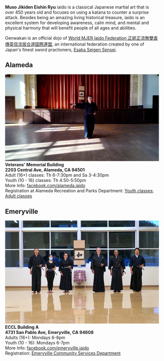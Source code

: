 **Muso Jikiden Eishin Ryu** iaido is a classical Japanese martial art that is over 450 years old and focuses on using a katana to counter a surprise attack. Besides being an amazing living historical treasure, iaido is an excellent system for developing awareness, calm mind, and mental and physical harmony that will benefit people of all ages and abilities.

Genwakan is an official dojo of [World MJER Iaido Federation 正統正流無雙直傳英信流居合道国際連盟](https://mjer-iaido.github.io/en/), an international federation created by one of Japan's finest sword practioners, [Esaka Seigen Sensei](https://mjer-iaido.github.io/en/about/#founder-esaka-seigen).

## Alameda
![Alameda](/assets/images/Alameda.jpg)    
**Veterans' Memorial Building    
2203 Central Ave, Alameda, CA 94501**    
Adult (16+) classes: Th 6-7:30pm and Sa 3-4:30pm    
Youth (10 - 16) classes: Th 4:50-5:50pm    
More Info: [facebook.com/alameda.iaido](https://www.facebook.com/alameda.iaido)    
Registration at Alameda Recreation and Parks Department: [Youth classes](https://anc.apm.activecommunities.com/alamedarecreation/activity/search?onlineSiteId=0&activity_select_param=2&activity_category_ids=45&activity_keyword=youth%20iaido&viewMode=list); [Adult classes](https://anc.apm.activecommunities.com/alamedarecreation/activity/search?onlineSiteId=0&activity_select_param=2&activity_category_ids=45&min_age=18&activity_keyword=muso%20jikiden%20eishin%20ryu&viewMode=list)

## Emeryville
![Emeryville](/assets/images/Emeryville.jpg)    
**ECCL Building A    
4731 San Pablo Ave, Emeryville, CA 94608**    
Adults (16+): Mondays 6-8pm    
Youth (10 - 16): Mondays 6-7pm    
More Info: [facebook.com/emeryville.iaido](https://www.facebook.com/emeryville.iaido)    
Registration: [Emeryville Community Services Department](https://secure.rec1.com/CA/emeryville-ca/catalog/index/86609cb721c3cd83721f116a6712dd26?filter=c2VhcmNoPWlhaWRv)
